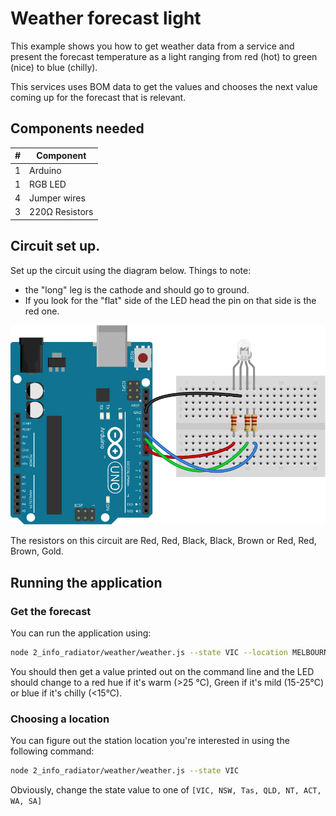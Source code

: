 # Weather forecast light

This example shows you how to get weather data from a service and present
the forecast temperature as a light ranging from red (hot) to green (nice) to
blue (chilly).

This services uses BOM data to get the values and chooses the next value
coming up for the forecast that is relevant.


## Components needed

| # | Component         |
|---|-------------------|
| 1 | Arduino           |
| 1 | RGB LED           |
| 4 | Jumper wires      |
| 3 | 220Ω Resistors    |

## Circuit set up.

Set up the circuit using the diagram below. Things to note:

* the "long" leg is the cathode and should go to ground. 
* If you look for the "flat" side of the LED head the pin on that side is the 
red one.

![](weather.svg)

The resistors on this circuit are Red, Red, Black, Black, Brown or Red, Red, 
Brown, Gold.

## Running the application

### Get the forecast

You can run the application using:

``` bash
node 2_info_radiator/weather/weather.js --state VIC --location MELBOURNE
```

You should then get a value printed out on the command line and the LED
should change to a red hue if it's warm (>25 °C),  Green if it's mild (15-25°C) or
blue if it's chilly (<15°C). 

### Choosing a location

You can figure out the station location you're interested in using the following
command:

``` bash
node 2_info_radiator/weather/weather.js --state VIC
```

Obviously, change the state value to one of `[VIC, NSW, Tas, QLD, NT, ACT, WA, SA]`


